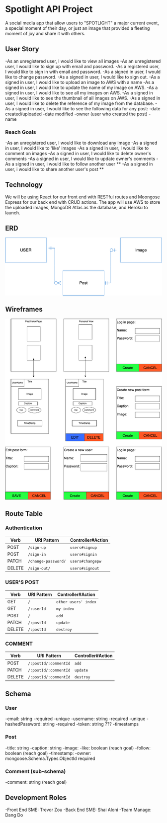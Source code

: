 # Spotlight API Project 
A social media app that allow users to "SPOTLIGHT" a major current event, a special moment of their day, or just an image that provided a fleeting moment of joy and share it with others.

## User Story
-As an unregistered user, I would like to view all images
-As an unregistered user, I would like to sign up with email and password.
-As a registered user, I would like to sign in with email and password.
-As a signed in user, I would like to change password.
-As a signed in user, I would like to sign out.
-As a signed in user, I would like to upload an image to AWS with a name
-As a signed in user, I would like to update the name of my image on AWS.
-As a signed in user, I would like to see all my images on AWS.
-As a signed in user, I would like to see the thumbnail of all images on AWS.
-As a signed in user, I would like to delete the reference of my image from the database.
-As a signed in user, I would like to see the following data for any post:
    -date created/uploaded
    -date modified
    -owner (user who created the post)
    -name

### Reach Goals
-As an unregistered user, I would like to download any image
-As a signed in user, I would like to 'like' images
-As a signed in user, I would like to comment on images
-As a signed in user, I would like to delete owner's comments
-As a signed in user, I would like to update owner's comments
-As a signed in user, i would like to follow another user **
-As a signed in user, i would like to share another user's post **

## Technology
We will be using React for our front end with RESTful routes and Moongose Express for our back end with CRUD actions. The app will use AWS to store the uploaded images, MongoDB Atlas as the database, and Heroku to launch.

## ERD
![](planning/ERD.png)

## Wireframes
![](planning/WireFrames.png)

## Route Table

### Authentication
| Verb   | URI Pattern         | Controller#Action |
| ------ | ------------------- | ----------------- |
| POST   | `/sign-up`          | `users#signup`    |
| POST   | `/sign-in`          | `users#signin`    |
| PATCH  | `/change-password/` | `users#changepw`  |
| DELETE | `/sign-out/`        | `users#signout `  |

### USER'S POST
| Verb   | URI Pattern | Controller#Action    |
| ------ | ----------- | -------------------- |
| GET    | `/`         | `other users' index` |
| GET    | `/:userId`  | `my index`           |
| POST   | `/`         | `add`                |
| PATCH  | `/:postId`  | `update`             |
| DELETE | `/:postId`  | `destroy`            |

### COMMENT
| Verb   | URI Pattern           | Controller#Action |
| ------ | --------------------- | ----------------- |
| POST   | `/:postId/:commentId` | `add`             |
| PATCH  | `/:postId/:commentId` | `update`          |
| DELETE | `/:postId/:commentId` | `destroy`         |

## Schema
### User
-email: string
    -required
    -unique
-username: string
    -required
    -unique
-hashedPassword: string
    -required
-token: string ???
-timestamps
    
### Post
-title: string
-caption: string
-image: 
-like: boolean (reach goal)
-follow: boolean (reach goal)
-timestamp:
-owner: mongoose.Schema.Types.ObjectId
    required

### Comment (sub-schema)
-comment: string (reach goal)

## Development Roles 
-Front End SME: Trevor Zou
-Back End SME: Shai Aloni 
-Team Manage: Dang Do